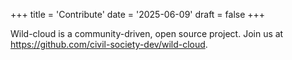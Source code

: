 +++
title = 'Contribute'
date = '2025-06-09'
draft = false
+++

Wild-cloud is a community-driven, open source project. Join us at https://github.com/civil-society-dev/wild-cloud.
